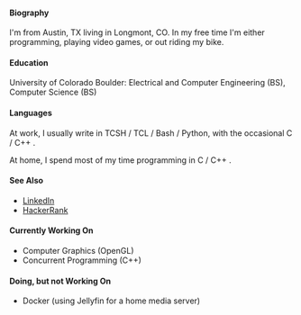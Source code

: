 #### Biography

I'm from Austin, TX living in Longmont, CO. In my free time I'm either programming, playing video games, or out riding my bike.

#### Education

University of Colorado Boulder: Electrical and Computer Engineering (BS), Computer Science (BS)

#### Languages

At work, I usually write in TCSH / TCL / Bash / Python, with the occasional C / C++ .

At home, I spend most of my time programming in C / C++ .

#### See Also

 * [LinkedIn](https://www.linkedin.com/in/wabrams/)
 * [HackerRank](https://www.hackerrank.com/wabrams)

#### Currently Working On
 * Computer Graphics (OpenGL)
 * Concurrent Programming (C++)

#### Doing, but not Working On
 * Docker (using Jellyfin for a home media server)

